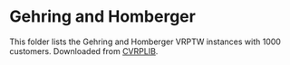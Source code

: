 # Gehring and Homberger

This folder lists the Gehring and Homberger VRPTW instances with 1000 customers.
Downloaded from [CVRPLIB](http://vrp.atd-lab.inf.puc-rio.br/index.php/en/).
